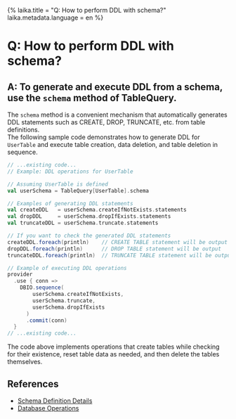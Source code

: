 {%
  laika.title = "Q: How to perform DDL with schema?"
  laika.metadata.language = en
%}

# Q: How to perform DDL with schema?

## A: To generate and execute DDL from a schema, use the `schema` method of TableQuery.  
The `schema` method is a convenient mechanism that automatically generates DDL statements such as CREATE, DROP, TRUNCATE, etc. from table definitions.  
The following sample code demonstrates how to generate DDL for `UserTable` and execute table creation, data deletion, and table deletion in sequence.

```scala 3
// ...existing code...
// Example: DDL operations for UserTable

// Assuming UserTable is defined
val userSchema = TableQuery[UserTable].schema

// Examples of generating DDL statements
val createDDL   = userSchema.createIfNotExists.statements
val dropDDL     = userSchema.dropIfExists.statements
val truncateDDL = userSchema.truncate.statements

// If you want to check the generated DDL statements
createDDL.foreach(println)    // CREATE TABLE statement will be output
dropDDL.foreach(println)      // DROP TABLE statement will be output
truncateDDL.foreach(println)  // TRUNCATE TABLE statement will be output

// Example of executing DDL operations
provider
  .use { conn =>
    DBIO.sequence(
        userSchema.createIfNotExists,
        userSchema.truncate,
        userSchema.dropIfExists
      )
      .commit(conn)
  }
// ...existing code...
```

The code above implements operations that create tables while checking for their existence, reset table data as needed, and then delete the tables themselves.

## References
- [Schema Definition Details](/en/tutorial/Schema.md)  
- [Database Operations](/en/tutorial/Database-Operations.md)
